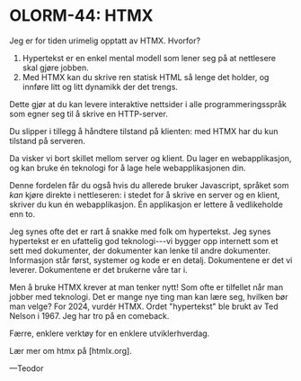 # OLORM-44: HTMX

Jeg er for tiden urimelig opptatt av HTMX.
Hvorfor?

1. Hypertekst er en enkel mental modell som lener seg på at nettlesere skal gjøre jobben.
2. Med HTMX kan du skrive ren statisk HTML så lenge det holder, og innføre litt og litt dynamikk der det trengs.

Dette gjør at du kan levere interaktive nettsider i alle programmeringsspråk som egner seg til å skrive en HTTP-server.

Du slipper i tillegg å håndtere tilstand på klienten: med HTMX har du kun tilstand på serveren.

Da visker vi bort skillet mellom server og klient.
Du lager en webapplikasjon, og kan bruke én teknologi for å lage hele webapplikasjonen din.

Denne fordelen får du også hvis du allerede bruker Javascript, språket som _kan_ kjøre direkte i nettleseren: i stedet for å skrive en server og en klient, skriver du kun én webapplikasjon.
Én applikasjon er lettere å vedlikeholde enn to.

Jeg synes ofte det er rart å snakke med folk om hypertekst.
Jeg synes hypertekst er en ufattelig god teknologi---vi bygger opp internett som et sett med dokumenter, der dokumenter kan lenke til andre dokumenter.
Informasjon står først, systemer og kode er en detalj.
Dokumentene er det vi leverer.
Dokumentene er det brukerne våre tar i.

Men å bruke HTMX krever at man tenker nytt!
Som ofte er tilfellet når man jobber med teknologi.
Det er mange nye ting man kan lære seg, hvilken bør man velge?
For 2024, vurdér HTMX.
Ordet "hypertekst" ble brukt av Ted Nelson i 1967.
Jeg har tro på en comeback.

Færre, enklere verktøy for en enklere utviklerhverdag.

Lær mer om htmx på [htmlx.org].

[htmx.org]: https://htmx.org/

—Teodor
